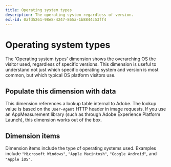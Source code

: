 ```yaml
---
title: Operating system types
description: The operating system regardless of version.
exl-id: 0afd5261-98e8-4247-865a-1b8844c53ff4
---
```

# Operating system types

The 'Operating system types' dimension shows the overarching OS the visitor used, regardless of specific versions. This dimension is useful to understand not just which specific operating system and version is most common, but which typical OS platform visitors use.

## Populate this dimension with data

This dimension references a lookup table internal to Adobe. The lookup value is based on the `User-Agent` HTTP header in image requests. If you use an AppMeasurement library (such as through Adobe Experience Platform Launch), this dimension works out of the box.

## Dimension items

Dimension items include the type of operating systems used. Examples include `"Microsoft Windows"`, `"Apple Macintosh"`, `"Google Android"`, and `"Apple iOS"`.
